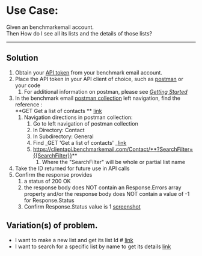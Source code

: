 # Use Case:

Given an benchmarkemail account. \
Then How do I see all its lists and the details of those lists?

---

## Solution

1.  Obtain your [API token](https://ui.benchmarkemail.com/Integrate#API) from your benchmark email account.
1.  Place the API token in your API client of choice, such as [postman](https://www.getpostman.com/apps) or your code 
    1.  For additional information on postman, please see _[Getting Started](https://drive.google.com/a/benchmarkemail.com/open?id=1j4nmyGE3Obepq4-ETSVANoMbY-7OWUIYF1_jlXfXUr4)_
1.  In the benchmark email [postman collection](https://developer.benchmarkemail.com/) left navigation, find the reference :  \
**GET Get a list of contacts ** [link](https://developer.benchmarkemail.com/#cc3ee91a-0ccb-79c1-9365-c96f8511a68b) 
    1.  Navigation directions in postman collection:
        1.  Go to left navigation of postman collection
        1.  In Directory: Contact
        1.  In Subdirectory: General 
        1.  Find _GET 'Get a list of contacts' _[link](https://developer.benchmarkemail.com/#cc3ee91a-0ccb-79c1-9365-c96f8511a68b) 
        1.  https://clientapi.benchmarkemail.com/Contact/**?SearchFilter={{SearchFilter}}**
            1.  Where the "SearchFilter" will be whole or partial list name	
1.  Take the ID returned for future use in API calls      
1.  Confirm the response provides 
    1.  a status of 200 OK 
    1.  the response body does NOT contain an Response.Errors array property and/or the response body does NOT contain a value of -1 for Response.Status 
    1.  Confirm Response.Status value is 1 [screenshot](https://www.dropbox.com/s/1sktz2e2yfg60dl/2018-09-13_13-22-21.png?dl=0)


## Variation(s) of problem. 



*   I want to make a new list and get its list Id #  [link](https://docs.google.com/document/d/15GOHDrPVoQrIyaLcLSj0zB2frJkUj1U6IqpIpwovhik/edit?usp=sharing)
*   I want to search for a specific list by name to get its details [link](https://docs.google.com/document/d/1WoV5I5hh05CBUGsNpROqHtsvX5-ENawEfR5UHFgZrJQ/edit?usp=sharing)